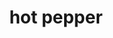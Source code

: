---
layout: smileys&emotion
title: hot pepper
emoji: hot_pepper
permalink: 🌶.html
image: assets/img/3moji/hot_pepper.png
---